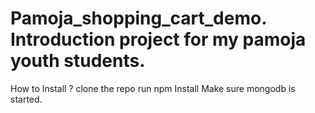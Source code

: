 # Pamoja_shopping_cart_demo. Introduction project for my pamoja youth students.

 How to Install ?
clone the repo
 run npm Install
 Make sure mongodb is started.
